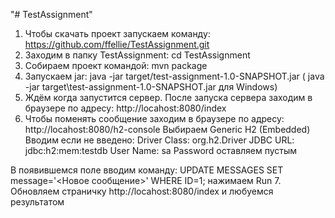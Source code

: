 "# TestAssignment" 
1. Чтобы скачать проект запускаем команду:
    https://github.com/ffellie/TestAssignment.git
2. Заходим в папку TestAssignment:
    cd TestAssignment
3. Собираем проект командой:
    mvn package
4. Запускаем jar:
    java -jar target/test-assignment-1.0-SNAPSHOT.jar
    ( java -jar target\test-assignment-1.0-SNAPSHOT.jar для Windows)
5. Ждём когда запустится сервер. После запуска сервера заходим в браузере по адресу:
    http://locahost:8080/index
6. Чтобы поменять сообщение заходим в браузере по адресу:
    http://locahost:8080/h2-console
Выбираем Generic H2 (Embedded)
Вводим если не введено:
    Driver Class:	org.h2.Driver
    JDBC URL:	jdbc:h2:mem:testdb
    User Name:	sa
Password оставляем пустым

В появившемся поле вводим команду:
    UPDATE MESSAGES SET message='<Новое сообщение>' WHERE ID=1;
 нажимаем Run
7. Обновляем страничку http://locahost:8080/index и любуемся результатом